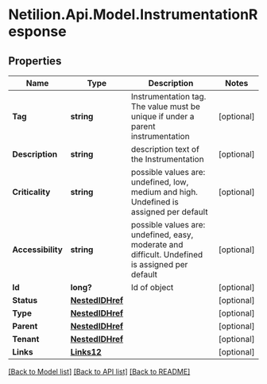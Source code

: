 # Netilion.Api.Model.InstrumentationResponse
## Properties

Name | Type | Description | Notes
------------ | ------------- | ------------- | -------------
**Tag** | **string** | Instrumentation tag. The value must be unique if under a parent instrumentation | [optional] 
**Description** | **string** | description text of the Instrumentation | [optional] 
**Criticality** | **string** | possible values are: undefined, low, medium and high. Undefined is assigned per default | [optional] 
**Accessibility** | **string** | possible values are: undefined, easy, moderate and difficult. Undefined is assigned per default | [optional] 
**Id** | **long?** | Id of object | [optional] 
**Status** | [**NestedIDHref**](NestedIDHref.md) |  | [optional] 
**Type** | [**NestedIDHref**](NestedIDHref.md) |  | [optional] 
**Parent** | [**NestedIDHref**](NestedIDHref.md) |  | [optional] 
**Tenant** | [**NestedIDHref**](NestedIDHref.md) |  | [optional] 
**Links** | [**Links12**](Links12.md) |  | [optional] 

[[Back to Model list]](../README.md#documentation-for-models) [[Back to API list]](../README.md#documentation-for-api-endpoints) [[Back to README]](../README.md)

